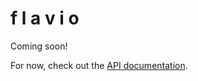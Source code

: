 # f l a v i o

Coming soon!

For now, check out the [API documentation](https://docs.rs/crate/flavio).
